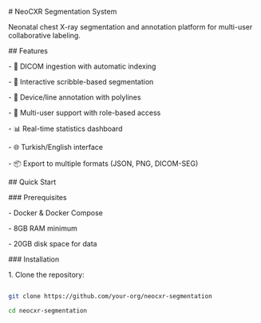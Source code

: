 \# NeoCXR Segmentation System



Neonatal chest X-ray segmentation and annotation platform for multi-user collaborative labeling.



\## Features



\- 🏥 DICOM ingestion with automatic indexing

\- 🎨 Interactive scribble-based segmentation

\- 📍 Device/line annotation with polylines

\- 👥 Multi-user support with role-based access

\- 📊 Real-time statistics dashboard

\- 🌐 Turkish/English interface

\- 📦 Export to multiple formats (JSON, PNG, DICOM-SEG)



\## Quick Start



\### Prerequisites



\- Docker \& Docker Compose

\- 8GB RAM minimum

\- 20GB disk space for data



\### Installation



1\. Clone the repository:

```bash

git clone https://github.com/your-org/neocxr-segmentation

cd neocxr-segmentation

